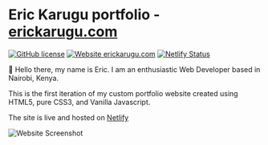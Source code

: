 # Eric Karugu portfolio - [erickarugu.com](https://erickarugu.com)
[![GitHub license](https://img.shields.io/github/license/Naereen/StrapDown.js.svg)](https://github.com/Naereen/StrapDown.js/blob/master/LICENSE) [![Website erickarugu.com](https://img.shields.io/website-up-down-green-red/http/erickarugu.com.svg)](http://erickarugu.com/) [![Netlify Status](https://api.netlify.com/api/v1/badges/cc46f674-18e3-4126-8d89-46802b263e87/deploy-status)](https://app.netlify.com/sites/xenodochial-clarke-97f384/deploys)

:wave: Hello there, my name is Eric. I am an enthusiastic Web Developer based in Nairobi, Kenya.

This is the first iteration of my custom portfolio website created using HTML5, pure CSS3, and Vanilla Javascript.

The site is live and hosted on [Netlify](https://netlify.com) 

![Website Screenshot](https://www.erickarugu.com/og-image.png)
